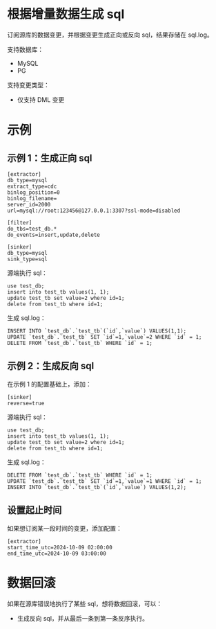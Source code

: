# 根据增量数据生成 sql

订阅源库的数据变更，并根据变更生成正向或反向 sql，结果存储在 sql.log。

支持数据库：
- MySQL
- PG

支持变更类型：
- 仅支持 DML 变更

# 示例

## 示例 1：生成正向 sql
```
[extractor]
db_type=mysql
extract_type=cdc
binlog_position=0
binlog_filename=
server_id=2000
url=mysql://root:123456@127.0.0.1:3307?ssl-mode=disabled

[filter]
do_tbs=test_db.*
do_events=insert,update,delete

[sinker]
db_type=mysql
sink_type=sql
```

源端执行 sql：
```
use test_db;
insert into test_tb values(1, 1);
update test_tb set value=2 where id=1;
delete from test_tb where id=1;
```

生成 sql.log：
```
INSERT INTO `test_db`.`test_tb`(`id`,`value`) VALUES(1,1);
UPDATE `test_db`.`test_tb` SET `id`=1,`value`=2 WHERE `id` = 1;
DELETE FROM `test_db`.`test_tb` WHERE `id` = 1;
```

## 示例 2：生成反向 sql
在示例 1 的配置基础上，添加：

```
[sinker]
reverse=true
```

源端执行 sql：
```
use test_db;
insert into test_tb values(1, 1);
update test_tb set value=2 where id=1;
delete from test_tb where id=1;
```

生成 sql.log：
```
DELETE FROM `test_db`.`test_tb` WHERE `id` = 1;
UPDATE `test_db`.`test_tb` SET `id`=1,`value`=1 WHERE `id` = 1;
INSERT INTO `test_db`.`test_tb`(`id`,`value`) VALUES(1,2);
```

## 设置起止时间
如果想订阅某一段时间的变更，添加配置：

```
[extractor]
start_time_utc=2024-10-09 02:00:00
end_time_utc=2024-10-09 03:00:00
```

# 数据回滚
如果在源库错误地执行了某些 sql，想将数据回滚，可以：
- 生成反向 sql，并从最后一条到第一条反序执行。

